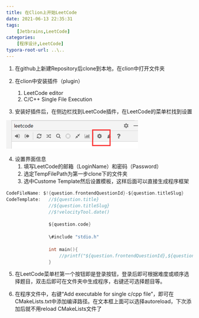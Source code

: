```yaml
---
title: 在Clion上开始LeetCode
date: 2021-06-13 22:35:31
tags: 
    [Jetbrains,LeetCode] 
categories: 
    [程序设计,LeetCode]
typora-root-url: ..\..
---
```


1. 在github上新建Repository后clone到本地，在clion中打开文件夹

2. 在clion中安装插件（plugin）
   1. LeetCode editor
   2. C/C++ Single File Execution

3. 安装好插件后，在侧边栏找到LeetCode插件，在LeetCode的菜单栏找到设置

![01](/images/在Clion上开始LeetCode/01.png)

4. 设置界面信息
   1. 填写LeetCode的邮箱（LoginName）和密码（Password）
   2. 选定TempFilePath为第一步clone下的文件夹
   3. 选中Custome Template然后设置模板，这样后面可以直接生成程序框架

```C
CodeFileName: $!{question.frontendQuestionId}-${question.titleSlug}
CodeTemplate:   //${question.title}
                //${question.titleSlug}
                //$!velocityTool.date()

                ${question.code}

                \#include "stdio.h"

                int main(){
                    //printf("${question.frontendQuestionId},${question.title}";
                }   
```

5. 在LeetCode菜单栏第一个按钮即是登录按钮，登录后即可根据难度或顺序选择题目，双击后即可在文件夹中生成程序，右键还可选择题目等。

6. 在程序文件中，右键“Add executable for single c/cpp file”，即可在CMakeLists.txt中添加编译路径。在文本框上面可以选择autoreload，下次添加后就不用reload CMakeLists文件了